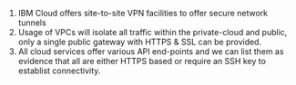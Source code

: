 1) IBM Cloud offers site-to-site VPN facilities to offer secure network tunnels
2) Usage of VPCs will isolate all traffic within the private-cloud and public, only a single public gateway with HTTPS & SSL can be provided.
3) All cloud services offer various API end-points and we can list them as evidence that all are either HTTPS based or require an SSH key to establist connectivity.
